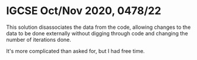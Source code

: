 # IGCSE Oct/Nov 2020, 0478/22 
This solution disassociates the data from the code, allowing changes to the data to be done externally without digging through code and changing the number of iterations done.

It's more complicated than asked for, but I had free time.
